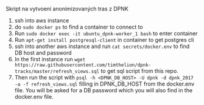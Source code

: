 
Skript na vytvoení anonimizovaných tras z DPNK

1. ssh into aws instance
2. do `sudo docker ps` to find a container to connect to
3. Run `sudo docker exec -it ubuntu_dpnk-worker_1 bash` to enter container
4. Run `apt-get install postgresql-client` in container to get postgres cli
5. ssh into another aws instance and run `cat secrets/docker.env` to find DB host and password
6. In the first instance run `wget https://raw.githubusercontent.com/timthelion/dpnk-tracks/master/refresh_views.sql` to get sql script from this repo.
7. Then run the script with `psql -h <DPNK_DB_HOST> -U dpnk -d dpnk_2017 -a -f refresh_views.sql` filling in DPNK_DB_HOST from the docker.env file. You will be asked for a DB password which you will also find in the docker.env file.

